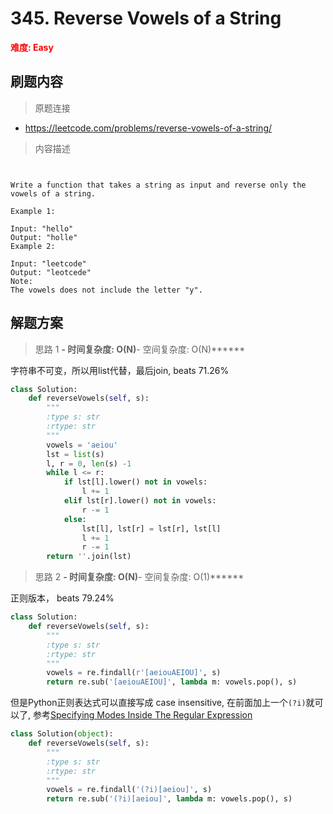 # 345. Reverse Vowels of a String

**<font color=red>难度: Easy</font>**

## 刷题内容

> 原题连接

* https://leetcode.com/problems/reverse-vowels-of-a-string/

> 内容描述

```


Write a function that takes a string as input and reverse only the vowels of a string.

Example 1:

Input: "hello"
Output: "holle"
Example 2:

Input: "leetcode"
Output: "leotcede"
Note:
The vowels does not include the letter "y".
```

## 解题方案

> 思路 1
******- 时间复杂度: O(N)******- 空间复杂度: O(N)******

字符串不可变，所以用list代替，最后join, beats 71.26%

```python
class Solution:
    def reverseVowels(self, s):
        """
        :type s: str
        :rtype: str
        """
        vowels = 'aeiou'
        lst = list(s)
        l, r = 0, len(s) -1
        while l <= r:
            if lst[l].lower() not in vowels:
                l += 1
            elif lst[r].lower() not in vowels:
                r -= 1
            else:
                lst[l], lst[r] = lst[r], lst[l]
                l += 1
                r -= 1
        return ''.join(lst)
```


> 思路 2
******- 时间复杂度: O(N)******- 空间复杂度: O(1)******

正则版本， beats 79.24%

```python
class Solution:
    def reverseVowels(self, s):
        """
        :type s: str
        :rtype: str
        """
        vowels = re.findall(r'[aeiouAEIOU]', s)
        return re.sub('[aeiouAEIOU]', lambda m: vowels.pop(), s)
```

但是Python正则表达式可以直接写成 case insensitive, 在前面加上一个```(?i)```就可以了, 参考[Specifying Modes Inside The Regular Expression](https://www.regular-expressions.info/modifiers.html)

```python
class Solution(object):
    def reverseVowels(self, s):
        """
        :type s: str
        :rtype: str
        """
        vowels = re.findall('(?i)[aeiou]', s)
        return re.sub('(?i)[aeiou]', lambda m: vowels.pop(), s)
```








